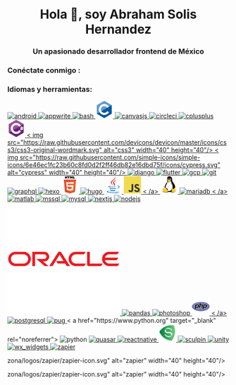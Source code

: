 <h1 align="center">Hola 👋, soy Abraham Solis Hernandez</h1>
<h3 align="center">Un apasionado desarrollador frontend de México</h3>

<h3 align="left">Conéctate conmigo :</h3>
<p align="left">
</p>

<h3 align="left">Idiomas y herramientas:</h3>
<p align="left"> <a href="https://developer.android.com" target="_blank" rel="noreferrer"> <img src="https://raw.githubusercontent.com/devicons /devicon/master/icons/android/android-original-wordmark.svg" alt="android" width="40" height="40"/> </a> <a href="https://appwrite.io " target="_blank" rel="noreferrer"> <img src="https://www.vectorlogo.zone/logos/appwriteio/appwriteio-icon.svg" alt="appwrite" width="40" height=" 40"/> </a> <a href="https://www.gnu.org/software/bash/" target="_blank" rel="noreferrer"> <img src="https://www. vectorlogo.zone/logos/gnu_bash/gnu_bash-icon.svg" alt="bash" width="40" height="40"/> </a> <a href="https://www.cprogramming.com/ " target="_blank" rel="noreferrer"> <img src="https://raw.githubusercontent.com/devicons/devicon/master/icons/c/c-original.svg" alt="c" width= "40" height="40"/> </a> <a href="https://canvasjs.com" target="_blank" rel="noreferrer"> <img src="https://raw.githubusercontent .com/Hardik0307/Hardik0307/master/assets/canvasjs-charts.svg" alt="canvasjs" width="40" height="40"/> </a> <a href="https://circleci.com " target="_blank" rel="noreferrer"> <img src="https://www.vectorlogo.zone/logos/circleci/circleci-icon.svg" alt="circleci" width="40" height=" 40"/> </a> <a href="https://www.w3schools.com/cpp/" target="_blank" rel="noreferrer"> <img src="https://raw.githubusercontent. com/devicons/devicon/master/icons/cplusplus/cplusplus-original.svg" alt="cplusplus" width="40" height="40"/> </a> <a href="https://www. w3schools.com/cs/" target="_blank" rel="noreferrer"> <img src="https://raw.githubusercontent.com/devicons/devicon/master/icons/csharp/csharp-original.svg" alt ="csharp" width="40" height="40"/> </a> <a href="https://www.w3schools.com/css/" target="_blank" rel="noreferrer"> < img src="https://raw.githubusercontent.com/devicons/devicon/master/icons/css3/css3-original-wordmark.svg" alt="css3" width="40" height="40"/> </a> <a href="https://www.cypress.io" target="_blank" rel="noreferrer"> < img src="https://raw.githubusercontent.com/simple-icons/simple-icons/6e46ec1fc23b60c8fd0d2f2ff46db82e16dbd75f/icons/cypress.svg" alt="cypress" width="40" height="40"/> </a > <a href="https://www.djangoproject.com/" target="_blank" rel="noreferrer"> <img src="https://cdn.worldvectorlogo.com/logos/django.svg" alt ="django" ancho="40" alto="40"/> </a> <a href="https://flutter.dev" target="_blank" rel="noreferrer"> <img src="https ://www.vectorlogo.zone/logos/flutterio/flutterio-icon.svg" alt="flutter" width="40" height="40"/> </a> <a href="https://cloud .google.com" target="_blank" rel="noreferrer"> <img src="https://www.vectorlogo.zone/logos/google_cloud/google_cloud-icon.svg" alt="gcp" width="40 " height="40"/> </a> <a href="https://git-scm.com/" target="_blank" rel="noreferrer"> <img src="https://www. vectorlogo.zone/logos/git-scm/git-scm-icon.svg" alt="git" width="40" height="40"/> </a> <a href="https://graphql. org" target="_blank" rel="noreferrer"> <img src="https://www.vectorlogo.zone/logos/graphql/graphql-icon.svg" alt="graphql" width="40" height= "40"/> </a> <a href="hexo.io/" target="_blank" rel="noreferrer"> <img src="https://www.vectorlogo.zone/logos/hexoio/hexoio -icon.svg" alt="hexo" width="40" height="40"/> </a> <a href="https://www.w3.org/html/" target="_blank" rel ="noreferrer"> <img src="https://raw.githubusercontent.com/devicons/devicon/master/icons/html5/html5-original-wordmark.svg" alt="html5" width="40" height= "40"/> </a> <a href="https://gohugo.io/" target="_blank" rel="noreferrer"> <img src="https://api.iconify.design/logos -hugo.svg" alt="hugo" width="40" height="40"/> </a> <a href="https://www.java.com" target="_blank" rel="noreferrer"> <img src="https://raw.githubusercontent.com/devicons/devicon/master/icons/java/java-original.svg" alt="java" ancho ="40" height="40"/> </a> <a href="https://developer.mozilla.org/en-US/docs/Web/JavaScript" target="_blank" rel="noreferrer" > <img src="https://raw.githubusercontent.com/devicons/devicon/master/icons/javascript/javascript-original.svg" alt="javascript" width="40" height="40"/> < /a> <a href="https://www.linux.org/" target="_blank" rel="noreferrer"> <img src="https://raw.githubusercontent.com/devicons/devicon/master /icons/linux/linux-original.svg" alt="linux" width="40" height="40"/> </a> <a href="https://mariadb.org/" target="_blank " rel="noreferrer"> <img src="https://www.vectorlogo.zone/logos/mariadb/mariadb-icon.svg" alt="mariadb" width="40" height="40"/> < /a> <a href="https://www.mathworks.com/" target="_blank" rel="noreferrer"> <img src="https://upload.wikimedia.org/wikipedia/commons/2 /21/Matlab_Logo.png" alt="matlab" width="40" height="40"/> </a> <a href="https://www.microsoft.com/en-us/sql-server " target="_blank" rel="noreferrer"> <img src="https://www.svgrepo.com/show/303229/microsoft-sql-server-logo.svg" alt="mssql" width="40 " height="40"/> </a> <a href="https://www.mysql.com/" target="_blank" rel="noreferrer"> <img src="https://raw. githubusercontent.com/devicons/devicon/master/icons/mysql/mysql-original-wordmark.svg" alt="mysql" width="40" height="40"/> </a> <a href="https: //nextjs.org/" target="_blank" rel="noreferrer"> <img src="https://cdn.worldvectorlogo.com/logos/nextjs-2.svg" alt="nextjs" width="40 " altura="40"/> </a> <a href="https://nodejs.org" target="_blank" rel="noreferrer"> <img src="https://raw.githubusercontent.com /devicons/devicon/master/icons/nodejs/nodejs-original-wordmark.svg" alt="nodejs" width="40" height="40"/> </a> <a href="https://www .oráculo.com/" target="_blank" rel="noreferrer"> <img src="https://raw.githubusercontent.com/devicons/devicon/master/icons/oracle/oracle-original.svg" alt="oracle" ancho="40" alto="40"/> </a> <a href="https://pandas.pydata.org/" target="_blank" rel="noreferrer"> <img src="https: //raw.githubusercontent.com/devicons/devicon/2ae2a900d2f041da66e950e4d48052658d850630/icons/pandas/pandas-original.svg" alt="pandas" width="40" height="40"/> </a> <a href=" https://www.photoshop.com/en" target="_blank" rel="noreferrer"> <img src="https://raw.githubusercontent.com/devicons/devicon/master/icons/photoshop/photoshop- line.svg" alt="photoshop" width="40" height="40"/> </a> <a href="https://www.php.net" target="_blank" rel="noreferrer" > <img src="https://raw.githubusercontent.com/devicons/devicon/master/icons/php/php-original.svg" alt="php" width="40" height="40"/> < /a> <a href="https://www.postgresql.org" target="_blank" rel="noreferrer"> <img src="https://raw.githubusercontent.com/devicons/devicon/master/ icon/postgresql/postgresql-original-wordmark.svg" alt="postgresql" width="40" height="40"/> </a> <a href="https://pugjs.org" target="_blank " rel="noreferrer"> <img src="https://cdn.worldvectorlogo.com/logos/pug.svg" alt="pug" width="40" height="40"/> </a> < a href="https://www.python.org" target="_blank" rel="noreferrer"> <img src="https://raw.githubusercontent.com/devicons/devicon/master/icons/python/ python-original.svg" alt="python" width="40" height="40"/> </a> <a href="https://quasar.dev/" target="_blank" rel="noreferrer "> <img src="https://cdn.quasar.dev/logo/svg/quasar-logo.svg" alt="quasar" width="40" height="40"/> </a> <a href="https://reactnative.dev/" target="_blank" rel="noreferrer"> <img src="https://reactnative.dev/img/header_logo.svg" alt="reactnative" width=" 40" altura="40"/> </a> <a href="https://scully.io/" target="_blank" rel="noreferrer"> <img src="https://raw.githubusercontent.com/scullyio/scully/main/assets/logos/SVG/scullyio-icon.svg" alt=" scully" width="40" height="40"/> </a> <a href="https://sculpin.io/" target="_blank" rel="noreferrer"> <img src="https: //gist.githubusercontent.com/vivek32ta/c7f7bf583c1fb1c58d89301ea40f37fd/raw/1782aef8672484698c0dd407f900c4a329ed5bc4/sculpin.svg" alt="sculpin" width="40" height="40"/> </a> <a href=" https:// unity.com/" target="_blank" rel="noreferrer"> <img src="https://www.vectorlogo.zone/logos/unity3d/unity3d-icon.svg" alt="unity" width="40 " height="40"/> </a> <a href="https://www.wxwidgets.org/" target="_blank" rel="noreferrer"> <img src="https://upload. wikimedia.org/wikipedia/commons/b/bb/WxWidgets.svg" alt="wx_widgets" width="40" height="40"/> </a> <a href="https://zapier.com" target="_blank" rel="noreferrer"> <img src="https://www.vectorlogo.zone/logos/zapier/zapier-icon.svg" alt="zapier" width="40" height="40 "/> </a> </p>zona/logos/zapier/zapier-icon.svg" alt="zapier" width="40" height="40"/> </a> </p>zona/logos/zapier/zapier-icon.svg" alt="zapier" width="40" height="40"/> </a> </p>
